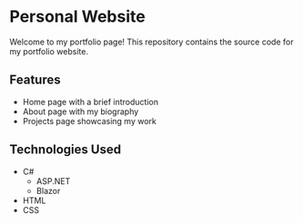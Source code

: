 # Personal Website

Welcome to my portfolio page! This repository contains the source code for my portfolio website.

## Features

- Home page with a brief introduction
- About page with my biography
- Projects page showcasing my work

## Technologies Used

- C#
    - ASP.NET
    - Blazor
- HTML
- CSS